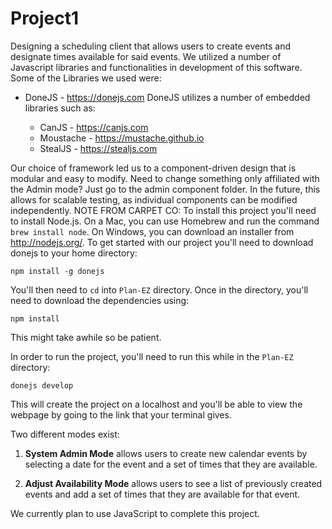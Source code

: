 # Project1
Designing a scheduling client that allows users to create events and designate times available for said events.  We utilized a number of Javascript libraries and functionalities in development of this software. Some of the Libraries we used were:

- DoneJS - https://donejs.com
    DoneJS utilizes a number of embedded libraries such as:

    - CanJS - https://canjs.com
    - Moustache - https://mustache.github.io
    - StealJS - https://stealjs.com

Our choice of framework led us to a component-driven design that is modular and easy to modify. Need to change something only affiliated with the Admin mode? Just go to the admin component folder. In the future, this allows for scalable testing, as individual components can be modified independently.
NOTE FROM CARPET CO:
To install this project you'll need to install Node.js.
On a Mac, you can use Homebrew and run the command `brew install node`. On Windows, you can download an installer from http://nodejs.org/.
To get started with our project you'll need to download donejs to your home directory:

`npm install -g donejs`

You'll then need to `cd` into `Plan-EZ` directory. Once in the directory, you'll need to download the dependencies using:

`npm install`

This might take awhile so be patient.

In order to run the project, you'll need to run this while in the `Plan-EZ` directory:

`donejs develop`

This will create the project on a localhost and you'll be able to view the webpage by going to the link that your terminal gives.

Two different modes exist:

1. <b>System Admin Mode</b> allows users to create new calendar events by selecting a date for the event and a set of times that they are available.

2. <b>Adjust Availability Mode</b> allows users to see a list of previously created events and add a set of times that they are available for that event.

We currently plan to use JavaScript to complete this project.
